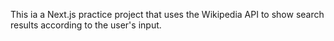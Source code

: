 This ia a Next.js practice project that uses the Wikipedia API to show search results according to the user's input.
